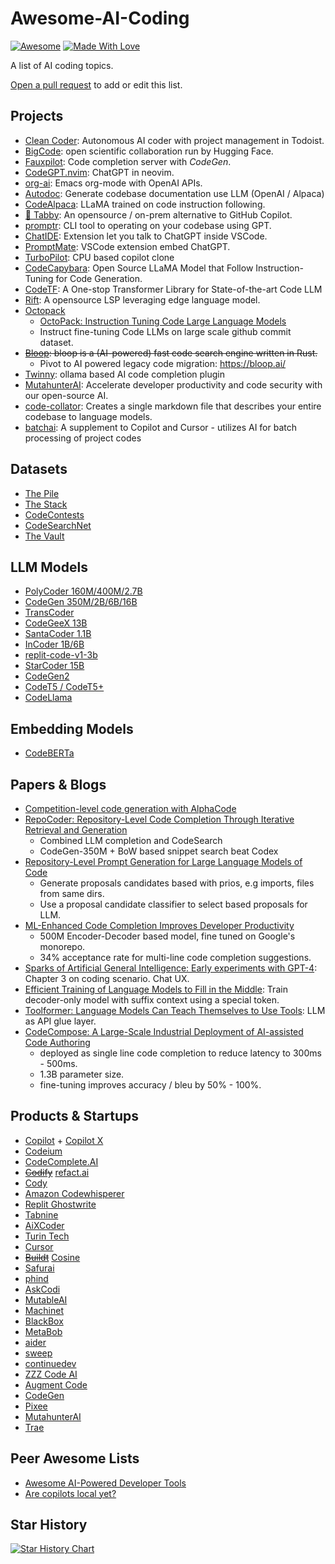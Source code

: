 
# Awesome-AI-Coding

[![Awesome](https://cdn.rawgit.com/sindresorhus/awesome/d7305f38d29fed78fa85652e3a63e154dd8e8829/media/badge.svg)](https://github.com/sindresorhus/awesome)
[![Made With Love](https://img.shields.io/badge/Made%20With-Love-orange.svg)](https://github.com/wsxiaoys/awesome-ai-coding)

A list of AI coding topics.

[Open a pull request](https://github.com/wsxiaoys/awesome-ai-coding/pulls) to add or edit this list.

## Projects

- [Clean Coder](https://github.com/Grigorij-Dudnik/Clean-Coder-AI): Autonomous AI coder with project management in Todoist.
- [BigCode](https://github.com/bigcode-project): open scientific collaboration run by Hugging Face.
- [Fauxpilot](https://github.com/fauxpilot/fauxpilot): Code completion server with *CodeGen*.
- [CodeGPT.nvim](https://github.com/dpayne/CodeGPT.nvim): ChatGPT in neovim.
- [org-ai](https://github.com/rksm/org-ai): Emacs org-mode with OpenAI APIs.
- [Autodoc](https://github.com/context-labs/autodoc): Generate codebase documentation use LLM (OpenAI / Alpaca)
- [CodeAlpaca](https://github.com/sahil280114/codealpaca): LLaMA trained on code instruction following.
- [🐾 Tabby](https://github.com/TabbyML/tabby): An opensource / on-prem alternative to GitHub Copilot.
- [promptr](https://github.com/ferrislucas/promptr): CLI tool to operating on your codebase using GPT.
- [ChatIDE](https://github.com/yagil/ChatIDE): Extension let you talk to ChatGPT inside VSCode.
- [PromptMate](https://github.com/MateusZitelli/PromptMate): VSCode extension embed ChatGPT.
- [TurboPilot](https://github.com/ravenscroftj/turbopilot): CPU based copilot clone
- [CodeCapybara](https://github.com/FSoft-AI4Code/CodeCapybara): Open Source LLaMA Model that Follow Instruction-Tuning for Code Generation.
- [CodeTF](https://github.com/salesforce/CodeTF): A One-stop Transformer Library for State-of-the-art Code LLM
- [Rift](https://github.com/morph-labs/rift): A opensource LSP leveraging edge language model.
- [Octopack](https://github.com/bigcode-project/octopack)
  + [OctoPack: Instruction Tuning Code Large Language Models
](https://arxiv.org/abs/2308.07124)
  + Instruct fine-tuning Code LLMs on large scale github commit dataset.
- <s>[Bloop](https://github.com/BloopAI/bloop): bloop is a (AI-powered) fast code search engine written in Rust.</s>
  + Pivot to AI powered legacy code migration: https://bloop.ai/
- [Twinny](https://github.com/rjmacarthy/twinny): ollama based AI code completion plugin
- [MutahunterAI](https://github.com/codeintegrity-ai/mutahunter): Accelerate developer productivity and code security with our open-source AI.
- [code-collator](https://github.com/tawandakembo/code-collator): Creates a single markdown file that describes your entire codebase to language models.
- [batchai](https://github.com/qiangyt/batchai): A supplement to Copilot and Cursor - utilizes AI for batch processing of project codes

## Datasets

- [The Pile](https://huggingface.co/datasets/the_pile)
- [The Stack](https://huggingface.co/datasets/bigcode/the-stack)
- [CodeContests](https://github.com/deepmind/code_contests)
- [CodeSearchNet](https://github.com/github/CodeSearchNet)
- [The Vault](https://github.com/FSoft-AI4Code/TheVault)

## LLM Models

- [PolyCoder 160M/400M/2.7B](https://github.com/VHellendoorn/Code-LMs)
- [CodeGen 350M/2B/6B/16B](https://github.com/salesforce/CodeGen)
- [TransCoder](https://github.com/facebookresearch/CodeGen)
- [CodeGeeX 13B](https://github.com/THUDM/CodeGeeX)
- [SantaCoder 1.1B](https://huggingface.co/bigcode/santacoder)
- [InCoder 1B/6B](https://github.com/dpfried/incoder)
- [replit-code-v1-3b](https://huggingface.co/replit/replit-code-v1-3b)
- [StarCoder 15B](https://huggingface.co/bigcode/starcoder)
- [CodeGen2](https://github.com/salesforce/CodeGen2)
- [CodeT5 / CodeT5+](https://github.com/salesforce/CodeT5)
- [CodeLlama](https://github.com/facebookresearch/codellama)

## Embedding Models
- [CodeBERTa](https://huggingface.co/huggingface/CodeBERTa-small-v1)

## Papers & Blogs

- [Competition-level code generation with AlphaCode](https://deepmind.com/blog/article/Competitive-programming-with-AlphaCode)
- [RepoCoder: Repository-Level Code Completion Through Iterative Retrieval and Generation](https://arxiv.org/abs/2303.12570)
  * Combined LLM completion and CodeSearch
  * CodeGen-350M + BoW based snippet search beat Codex
- [Repository-Level Prompt Generation for Large Language Models of Code](https://arxiv.org/abs/2206.12839)
  * Generate proposals candidates based with prios, e.g imports, files from same dirs.
  * Use a proposal candidate classifier to select based proposals for LLM.
- [ML-Enhanced Code Completion Improves Developer Productivity](https://ai.googleblog.com/2022/07/ml-enhanced-code-completion-improves.html)
  * 500M Encoder-Decoder based model, fine tuned on Google's monorepo.
  * 34% acceptance rate for multi-line code completion suggestions.
- [Sparks of Artificial General Intelligence: Early experiments with GPT-4](https://arxiv.org/abs/2303.12712): Chapter 3 on coding scenario. Chat UX.
- [Efficient Training of Language Models to Fill in the Middle](https://arxiv.org/abs/2207.14255): Train decoder-only model with suffix context using a special <FIM> token.
- [Toolformer: Language Models Can Teach Themselves to Use Tools](https://arxiv.org/abs/2302.04761): LLM as API glue layer.
- [CodeCompose: A Large-Scale Industrial Deployment of
AI-assisted Code Authoring](https://arxiv.org/abs/2305.12050)
  * deployed as single line code completion to reduce latency to 300ms - 500ms.
  * 1.3B parameter size.
  * fine-tuning improves accuracy / bleu by 50% - 100%.


## Products & Startups

- [Copilot](https://github.com/features/copilot) + [Copilot X](https://github.com/features/preview/copilot-x)
- [Codeium](https://www.codeium.com/)
- [CodeComplete.AI](https://codecomplete.ai/)
- <s>[Codify](https://codify.smallcloud.ai/)</s> [refact.ai](https://refact.ai/)
- [Cody](https://docs.sourcegraph.com/cody)
- [Amazon Codewhisperer](https://aws.amazon.com/cn/codewhisperer/)
- [Replit Ghostwrite](https://replit.com/site/ghostwriter)
- [Tabnine](https://www.tabnine.com/)
- [AiXCoder](https://www.aixcoder.com/en/)
- [Turin Tech](https://www.turintech.ai/)
- [Cursor](https://www.cursor.so/)
- <s>[Buildt](https://www.buildt.ai/)</s> [Cosine](https://cosine.sh/)
- [Safurai](https://www.safurai.com/)
- [phind](https://www.phind.com/)
- [AskCodi](https://www.askcodi.com/)
- [MutableAI](https://mutable.ai/)
- [Machinet](https://machinet.net/)
- [BlackBox](https://www.useblackbox.io/)
- [MetaBob](https://www.metabob.com)
- [aider](https://aider.chat)
- [sweep](http://sweep.dev)
- [continuedev](http://continue.dev)
- [ZZZ Code AI](https://zzzcode.ai/)
- [Augment Code](https://www.augmentcode.com/)
- [CodeGen](https://www.codegen.com/)
- [Pixee](https://pixee.ai)
- [MutahunterAI](https://mutahunter.ai)
- [Trae](https://www.trae.ai/home)

## Peer Awesome Lists
- [Awesome AI-Powered Developer Tools](https://github.com/jamesmurdza/awesome-ai-devtools)
- [Are copilots local yet?](https://github.com/ErikBjare/are-copilots-local-yet)

## Star History

[![Star History Chart](https://api.star-history.com/svg?repos=wsxiaoys/awesome-ai-coding&type=Date)](https://star-history.com/#wsxiaoys/awesome-ai-coding&Date)
